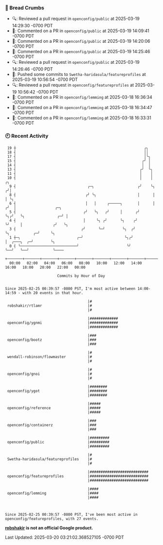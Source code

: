 ### 🍞 Bread Crumbs

 * 🔍: Reviewed a pull request in  `openconfig/public` at 2025-03-19 14:29:30 -0700 PDT
 * 💬: Commented on a PR in  `openconfig/public` at 2025-03-19 14:09:41 -0700 PDT
 * 💬: Commented on a PR in  `openconfig/public` at 2025-03-19 14:20:06 -0700 PDT
 * 💬: Commented on a PR in  `openconfig/public` at 2025-03-19 14:25:46 -0700 PDT
 * 🔍: Reviewed a pull request in  `openconfig/public` at 2025-03-19 14:26:46 -0700 PDT
 * 🚢: Pushed some commits to `Swetha-haridasula/featureprofiles` at 2025-03-19 10:56:54 -0700 PDT
 * 🔍: Reviewed a pull request in  `openconfig/featureprofiles` at 2025-03-19 10:56:42 -0700 PDT
 * 💬: Commented on a PR in  `openconfig/lemming` at 2025-03-18 16:36:34 -0700 PDT
 * 💬: Commented on a PR in  `openconfig/lemming` at 2025-03-18 16:34:47 -0700 PDT
 * 💬: Commented on a PR in  `openconfig/lemming` at 2025-03-18 16:33:31 -0700 PDT

### 🕘 Recent Activity
```
 19 ┼                                                           ╭╮
 18 ┤                                                           ││
 17 ┤                                                           │╰╮
 15 ┤                                                          ╭╯ │
 14 ┤                                                          │  │
 13 ┤                                                         ╭╯  ╰╮
 11 ┤                                                         │    │
 10 ┤                                                         │    │     ╭╮
  9 ┤                                 ╭─╮                    ╭╯    ╰╮   ╭╯│
  8 ┤                                ╭╯ ╰╮                   │      │   │ ╰╮
  6 ┤                                │   │     ╭─────╮       │      │  ╭╯  │                  ╭─╮
  5 ┤                               ╭╯   ╰╮   ╭╯     │      ╭╯      ╰╮╭╯   ╰╮               ╭─╯ │
  4 ┤                               │     ╰╮ ╭╯      ╰╮    ╭╯        ╰╯     │              ╭╯   ╰╮
  3 ┤                              ╭╯      ╰─╯        ╰╮  ╭╯                ╰╮           ╭─╯     ╰╮
  1 ┼─╮                          ╭─╯                   ╰╮╭╯                  │  ╭───╮  ╭─╯        ╰╮
  0 ┤ ╰──────────────────────────╯                      ╰╯                   ╰──╯   ╰──╯           ╰────
    +───────+───────+───────+───────+───────+───────+───────+───────+───────+───────+───────+───────+────
  00:00   02:00   04:00   06:00   08:00   10:00   12:00   14:00   16:00   18:00   20:00   22:00   00:00   

						Commits by Hour of Day


Since 2025-02-25 00:39:57 -0800 PST, I'm most active between 14:00-14:59 - with 20 events in that hour.

```



```
                                      |#
 robshakir/rtlamr                     |#
                                      |#

                                      |#############
 openconfig/ygnmi                     |#############
                                      |#############

                                      |###
 openconfig/bootz                     |###
                                      |###

                                      |#
 wendall-robinson/flowmaster          |#
                                      |#

                                      |#
 openconfig/gnoi                      |#
                                      |#

                                      |########
 openconfig/ygot                      |########
                                      |########

                                      |#####
 openconfig/reference                 |#####
                                      |#####

                                      |###
 openconfig/containerz                |###
                                      |###

                                      |#########
 openconfig/public                    |#########
                                      |#########

                                      |#
 Swetha-haridasula/featureprofiles    |#
                                      |#

                                      |###########################
 openconfig/featureprofiles           |###########################
                                      |###########################

                                      |####
 openconfig/lemming                   |####
                                      |####



Since 2025-02-25 00:39:57 -0800 PST, I've been most active in openconfig/featureprofiles, with 27 events.

```
**[robshakir](mailto:robjs@google.com) is not an official Google product.**  


Last Updated: 2025-03-20 03:21:02.368527105 -0700 PDT
